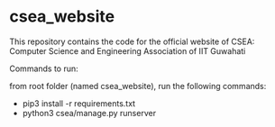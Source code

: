 # csea_website

This repository contains the code for the official website of CSEA: Computer Science and Engineering Association of IIT Guwahati

Commands to run:

from root folder (named csea_website), run the following commands:

- pip3 install -r requirements.txt
- python3 csea/manage.py runserver
